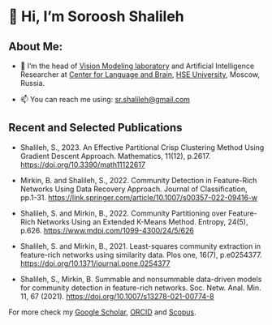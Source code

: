 # 👋 Hi, I’m Soroosh Shalileh 


## About Me:
  - 🌱 I’m the head of [Vision Modeling laboratory](https://www.hse.ru/en/neuroling/vml/) and Artificial Intelligence Researcher at [Center for Language and Brain](https://www.hse.ru/en/neuroling/), [HSE University](https://www.hse.ru/en/), Moscow, Russia. 


- 📫 You can reach me using: sr.shalileh@gmail.com 

## Recent and Selected Publications

- Shalileh, S., 2023. An Effective Partitional Crisp Clustering Method Using Gradient Descent Approach. Mathematics, 11(12), p.2617. https://doi.org/10.3390/math11122617

- Mirkin, B. and Shalileh, S., 2022. Community Detection in Feature-Rich Networks Using Data Recovery Approach. Journal of Classification, pp.1-31.
https://link.springer.com/article/10.1007/s00357-022-09416-w

- Shalileh, S. and Mirkin, B., 2022. Community Partitioning over Feature-Rich Networks Using an Extended K-Means Method. Entropy, 24(5), p.626. https://www.mdpi.com/1099-4300/24/5/626

- Shalileh, S. and Mirkin, B., 2021. Least-squares community extraction in feature-rich networks using similarity data. Plos one, 16(7), p.e0254377. https://doi.org/10.1371/journal.pone.0254377

- Shalileh, S., Mirkin, B. Summable and nonsummable data-driven models for community detection in feature-rich networks. Soc. Netw. Anal. Min. 11, 67 (2021). https://doi.org/10.1007/s13278-021-00774-8


For more check my [Google Scholar](https://scholar.google.com/citations?user=3Fe4hWAAAAAJ&hl=en), [ORCID](https://orcid.org/0000-0001-6226-4990) and [Scopus](https://www.scopus.com/authid/detail.uri?partnerID=HzOxMe3b&authorId=57202057084&origin=inward).




<!---
Sorooshi/Sorooshi is a ✨ special ✨ repository because its `README.md` (this file) appears on your GitHub profile.
You can click the Preview link to take a look at your changes.
--->
